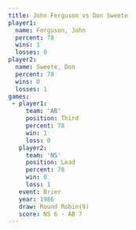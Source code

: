 ```yaml
---
title: John Ferguson vs Don Sweete
player1:              
  name: Ferguson, John
  percent: 78         
  wins: 1             
  losses: 0           
player2:              
  name: Sweete, Don   
  percent: 78         
  wins: 0             
  losses: 1           
games:
 - player1:         
     team: 'AB'     
     position: Third
     percent: 78    
     win: 1         
     loss: 0        
   player2:        
     team: 'NS'    
     position: Lead
     percent: 78   
     win: 0        
     loss: 1       
   event: Brier        
   year: 1986          
   draw: Round Robin(9)
   score: NS 6 - AB 7  
---
```


